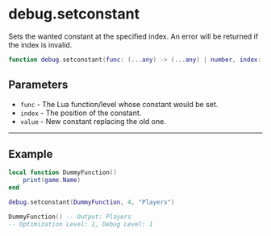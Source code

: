 # debug.setconstant

Sets the wanted constant at the specified index. An error will be returned if the index is invalid.

```lua
function debug.setconstant(func: (...any) -> (...any) | number, index: number, value: number | string | boolean | nil): ()
```

## Parameters

* `func` - The Lua function/level whose constant would be set.
* `index` - The position of the constant.
* `value` - New constant replacing the old one.

***

## Example

```lua
local function DummyFunction()
    print(game.Name)
end

debug.setconstant(DummyFunction, 4, "Players")

DummyFunction() -- Output: Players
-- Optimization Level: 1, Debug Level: 1
```
